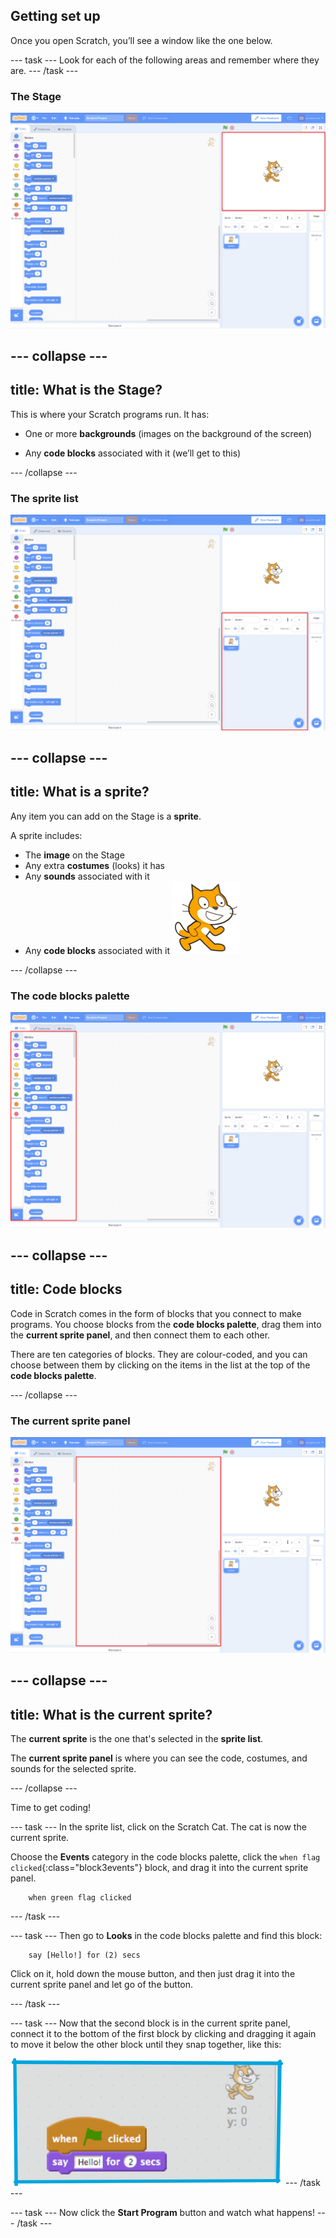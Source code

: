 ## Getting set up

Once you open Scratch, you’ll see a window like the one below.

--- task ---
Look for each of the following areas and remember where they are.
--- /task ---

### The Stage

 ![Scratch window with the stage highlighted](images/hlStage.png)

--- collapse ---
---
title: What is the Stage?
---
This is where your Scratch programs run. It has:

* One or more **backgrounds** \(images on the background of the screen\)

* Any **code blocks** associated with it \(we’ll get to this\)

--- /collapse ---

### The sprite list

 ![Scratch window with the sprite list highlighted](images/hlSpriteList.png)

--- collapse ---
---
title: What is a sprite?
---

Any item you can add on the Stage is a **sprite**.  

A sprite includes:
* The **image** on the Stage
* Any extra **costumes** \(looks\) it has
* Any **sounds** associated with it
* Any **code blocks** associated with it ![](images/setup2.png)

--- /collapse ---

### The code blocks palette

 ![Scratch window with the blocks pallet highlighted](images/hlBlocksPalette.png)
 
--- collapse ---
---
title: Code blocks
---

Code in Scratch comes in the form of blocks that you connect to make programs. You choose blocks from the **code blocks palette**, drag them into the **current sprite panel**, and then connect them to each other.

There are ten categories of blocks. They are colour-coded, and you can choose between them by clicking on the items in the list at the top of the **code blocks palette**.

--- /collapse ---

### The current sprite panel

 ![Scratch window with the current sprite panel highlighted](images/hlCurrentSpritePanel.png)

--- collapse ---
---
title: What is the current sprite?
---

The **current sprite** is the one that's selected in the **sprite list**.

The **current sprite panel** is where you can see the code, costumes, and sounds for the selected sprite.

--- /collapse ---

Time to get coding!

--- task ---
In the sprite list, click on the Scratch Cat. The cat is now the current sprite.  

Choose the **Events** category in the code blocks palette, click the `when flag clicked`{:class="block3events"} block, and drag it into the current sprite panel.  

```blocks3
    when green flag clicked
```
--- /task ---

--- task ---
Then go to **Looks** in the code blocks palette and find this block:

```blocks3
    say [Hello!] for (2) secs
```
Click on it, hold down the mouse button, and then just drag it into the current sprite panel and let go of the button.

--- /task ---

--- task ---
Now that the second block is in the current sprite panel, connect it to the bottom of the first block by clicking and dragging it again to move it below the other block until they snap together, like this: 

![](images/setup3.png)
--- /task ---

--- task ---
Now click the **Start Program** button and watch what happens!
--- /task ---
